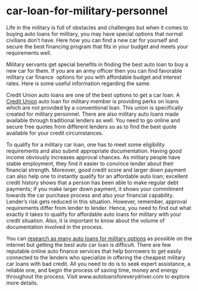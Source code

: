 # car-loan-for-military-personnel
<p>Life in the military is full of obstacles and challenges but when it comes to buying auto loans for military, you may have special options that normal civilians don&rsquo;t have. Here how you can find a new car for yourself and secure the best financing program that fits in your budget and meets your requirements well. &nbsp;</p>

<p>Military servants get special benefits in finding the best auto loan to buy a new car for them. If you are an army officer then you can find favorable military car finance &nbsp;options for you with affordable budget and interest rates. Here is some useful information regarding the same.</p>

<p>Credit Union auto loans are one of the best options to get a car loan. A <a href="https://en.wikipedia.org/wiki/Credit_union">Credit Union</a> auto loan for military member is providing perks on loans which are not provided by a conventional loan. This union is specifically created for military personnel. There are also military auto loans made available through traditional lenders as well. You need to go online and secure free quotes from different lenders so as to find the best quote available for your credit circumstances.</p>

<p>To qualify for a military car loan, one has to meet some eligibility requirements and also submit appropriate documentation. Having good income obviously increases approval chances. As military people have stable employment, they find it easier to convince lender about their financial strength. Moreover, good credit score and larger down payment can also help one to instantly qualify for an affordable auto loan; excellent credit history shows that a person has been able to make regular debt payments; if you make larger down payment, it shows your commitment towards the car purchase process and also your financial capability. Lender&rsquo;s risk gets reduced in this situation. However, remember, approval requirements differ from lender to lender. Hence, you need to find out what exactly it takes to qualify for affordable auto loans for military with your credit situation. Also, it is important to know about the volume of documentation involved in the process.</p>

<p>You can <a href="http://www.autoloansforeverydriver.com/military-auto-loans-bad-credit.php">research as many auto loans for military options</a> as possible on the internet but getting the best auto car loan is difficult. There are few reputable online auto finance services that help borrowers to get easily connected to the lenders who specialize in offering the cheapest military car loans with bad credit. All you need to do is to seek expert assistance, a reliable one, and begin the process of saving time, money and energy throughout the process. Visit www.autoloansforeverydriver.com to explore more details.&nbsp;</p>

